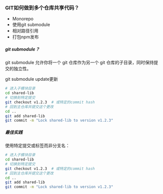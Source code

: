 
### GIT如何做到多个仓库共享代码？

- Monorepo
- 使用git submodule
- 相对路径引用
- 打包npm发布

##### git submodule？

git submodule 允许你将一个 git 仓库作为另一个 git 仓库的子目录，同时保持提交的独立性。

git submodule update更新

```sh
# 进入子模块目录
cd shared-lib
# 切换到特定提交
git checkout v1.2.3  # 或特定的commit hash
# 回到主仓库并提交这个更改
cd ..
git add shared-lib
git commit -m "Lock shared-lib to version v1.2.3"
```

##### 最佳实践
使用特定提交或标签而非分支名：

```sh
# 进入子模块目录
cd shared-lib
# 切换到特定提交
git checkout v1.2.3  # 或特定的commit hash
# 回到主仓库并提交这个更改
cd ..
git add shared-lib
git commit -m "Lock shared-lib to version v1.2.3"
```

